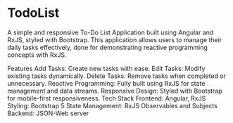 # TodoList
A simple and responsive To-Do List Application built using Angular and RxJS, styled with Bootstrap. This application allows users to manage their daily tasks effectively, done for demonstrating reactive programming concepts with RxJS.

Features
Add Tasks: Create new tasks with ease.
Edit Tasks: Modify existing tasks dynamically.
Delete Tasks: Remove tasks when completed or unnecessary.
Reactive Programming: Fully built using RxJS for state management and data streams.
Responsive Design: Styled with Bootstrap for mobile-first responsiveness.
Tech Stack
Frontend: Angular, RxJS
Styling: Bootstrap 5
State Management: RxJS Observables and Subjects
Backend: JSON-Web server

